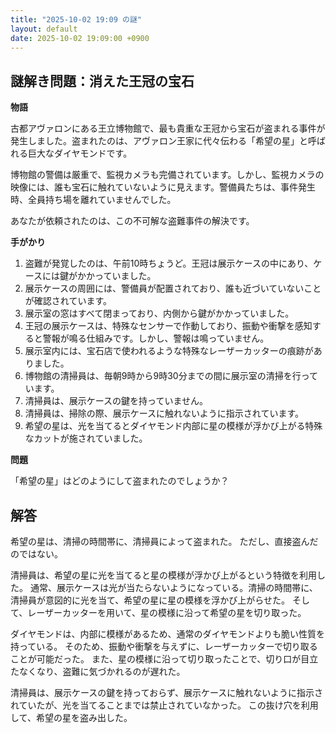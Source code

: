 ```yaml
---
title: "2025-10-02 19:09 の謎"
layout: default
date: 2025-10-02 19:09:00 +0900
---
```

## 謎解き問題：消えた王冠の宝石

**物語**

古都アヴァロンにある王立博物館で、最も貴重な王冠から宝石が盗まれる事件が発生しました。盗まれたのは、アヴァロン王家に代々伝わる「希望の星」と呼ばれる巨大なダイヤモンドです。

博物館の警備は厳重で、監視カメラも完備されています。しかし、監視カメラの映像には、誰も宝石に触れていないように見えます。警備員たちは、事件発生時、全員持ち場を離れていませんでした。

あなたが依頼されたのは、この不可解な盗難事件の解決です。

**手がかり**

1.  盗難が発覚したのは、午前10時ちょうど。王冠は展示ケースの中にあり、ケースには鍵がかかっていました。
2.  展示ケースの周囲には、警備員が配置されており、誰も近づいていないことが確認されています。
3.  展示室の窓はすべて閉まっており、内側から鍵がかかっていました。
4.  王冠の展示ケースは、特殊なセンサーで作動しており、振動や衝撃を感知すると警報が鳴る仕組みです。しかし、警報は鳴っていません。
5.  展示室内には、宝石店で使われるような特殊なレーザーカッターの痕跡がありました。
6.  博物館の清掃員は、毎朝9時から9時30分までの間に展示室の清掃を行っています。
7.  清掃員は、展示ケースの鍵を持っていません。
8.  清掃員は、掃除の際、展示ケースに触れないように指示されています。
9.  希望の星は、光を当てるとダイヤモンド内部に星の模様が浮かび上がる特殊なカットが施されていました。

**問題**

「希望の星」はどのようにして盗まれたのでしょうか？

## 解答

希望の星は、清掃の時間帯に、清掃員によって盗まれた。
ただし、直接盗んだのではない。

清掃員は、希望の星に光を当てると星の模様が浮かび上がるという特徴を利用した。
通常、展示ケースは光が当たらないようになっている。清掃の時間帯に、清掃員が意図的に光を当て、希望の星に星の模様を浮かび上がらせた。
そして、レーザーカッターを用いて、星の模様に沿って希望の星を切り取った。

ダイヤモンドは、内部に模様があるため、通常のダイヤモンドよりも脆い性質を持っている。
そのため、振動や衝撃を与えずに、レーザーカッターで切り取ることが可能だった。
また、星の模様に沿って切り取ったことで、切り口が目立たなくなり、盗難に気づかれるのが遅れた。

清掃員は、展示ケースの鍵を持っておらず、展示ケースに触れないように指示されていたが、光を当てることまでは禁止されていなかった。
この抜け穴を利用して、希望の星を盗み出した。
